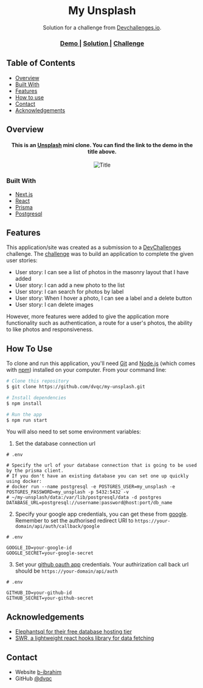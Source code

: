 <!-- Please update value in the {}  -->

<h1 align="center">My Unsplash</h1>

<div align="center">
   Solution for a challenge from  <a href="http://devchallenges.io" target="_blank">Devchallenges.io</a>.
</div>

<div align="center">
  <h3>
    <a href="https://my-unsplash-umber.vercel.app/">
      Demo
    </a>
    <span> | </span>
    <a href="https://github.com/dvqc/my-unsplash">
      Solution
    </a>
    <span> | </span>
    <a href="https://devchallenges.io/challenges/rYyhwJAxMfES5jNQ9YsP">
      Challenge
    </a>
  </h3>
</div>

<!-- TABLE OF CONTENTS -->

## Table of Contents

- [Overview](#overview)
- [Built With](#built-with)
- [Features](#features)
- [How to use](#how-to-use)
- [Contact](#contact)
- [Acknowledgements](#acknowledgements)

<!-- OVERVIEW -->

## Overview
<div align="center">
<h4>
This is an <a href="https://unsplash.com/">Unsplash</a> mini clone. You can find the link to the demo in the title above.
</h4>
<img src="https://github.com/dvqc/my-unsplash/blob/main/public/images/my-unsplash.gif?raw=true" alt="Title"/>
</div>


### Built With

<!-- This section should list any major frameworks that you built your project using. Here are a few examples.-->

- [Next.js](https://nextjs.org/)
- [React](https://reactjs.org/)
- [Prisma](https://www.prisma.io/)
- [Postgresql](https://www.postgresql.org/)

## Features

<!-- List the features of your application or follow the template. Don't share the figma file here :) -->

This application/site was created as a submission to a [DevChallenges](https://devchallenges.io/challenges) challenge. The [challenge](https://devchallenges.io/challenges/rYyhwJAxMfES5jNQ9YsP) was to build an application to complete the given user stories:

- User story: I can see a list of photos in the masonry layout that I have added
- User story: I can add a new photo to the list 
- User story: I can search for photos by label
- User story: When I hover a photo, I can see a label and a delete button
- User story: I can delete images

However, more features were added to give the application more functionality such as authentication, a route for a user's photos, the ability to like photos and responsiveness.

## How To Use

<!-- Example: -->

To clone and run this application, you'll need [Git](https://git-scm.com) and [Node.js](https://nodejs.org/en/download/) (which comes with [npm](http://npmjs.com)) installed on your computer. From your command line:

```bash
# Clone this repository
$ git clone https://github.com/dvqc/my-unsplash.git

# Install dependencies
$ npm install

# Run the app
$ npm run start
```

You will also need to set some environment variables:

1. Set the database connection url

```
# .env

# Specify the url of your database connection that is going to be used by the prisma client.
# If you don't have an existing database you can set one up quickly using docker:
# docker run --name postgresql -e POSTGRES_USER=my_unsplash -e POSTGRES_PASSWORD=my_unsplash -p 5432:5432 -v
# ~/my-unsplash/data:/var/lib/postgresql/data -d postgres
DATABASE_URL=postgresql://username:password@host:port/db_name
```

2. Specify your google app credentials, you can get these from [google](https://console.cloud.google.com/apis/credentials). Remember to set the authorised redirect URI to `https://your-domain/api/auth/callback/google`

```
# .env

GOOGLE_ID=your-google-id
GOOGLE_SECRET=your-google-secret
```

3. Set your [github oauth app](https://github.com/settings/developers) credentials. Your authirization call back url should be `https://your-domain/api/auth`
```
# .env

GITHUB_ID=your-github-id
GITHUB_SECRET=your-github-secret
```


## Acknowledgements

<!-- This section should list any articles or add-ons/plugins that helps you to complete the project. This is optional but it will help you in the future. For example: -->

- [Elephantsql for their free database hosting tier](https://www.elephantsql.com/)
- [SWR, a lightweight react hooks library for data fetching](https://swr.vercel.app/)

## Contact

- Website [b-ibrahim](https://b-ibrahim.vercel.app/)
- GitHub [@dvqc](https://github.com/dvqc)
